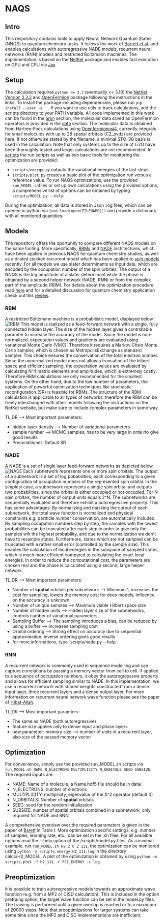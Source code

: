 # NAQS

## Intro

This respository contains tools to apply Neural Network Quantum States (NNQS) to quantum chemistry tasks. It follows the work of [Barrett et al.](https://arxiv.org/pdf/2109.12606.pdf) and enables calculations with autoregressive NADE models, recurrent neural networks (RNN) models and restricted Boltzmann machines. The implementation is based on the [NetKet](https://www.netket.org/) package and enables fast execution on GPU and CPU via [Jax](https://jax.readthedocs.io/en/latest/#).

## Setup

The calculation requires `python >= 3.7` (eventually <= 3.10) the [NetKet Version 3.3.2](https://netket.readthedocs.io/en/latest/docs/install.html) and [OpenFermion](https://quantumai.google/openfermion/install) package following the instructions in the links. To install the package including dependencies, please run `pip install --user -e .` . If you want to use utils to track calculations, add the scripts directory to your PATH variable. All code implemented in this work can be found in the [arnn](arnn/) section, the molecular data saved as OpenFermion operators is provided in the [data](data/) section. The molecular data is obtained from Hartree-Fock calculations using [Openfermionpsi4](https://github.com/quantumlib/OpenFermion-Psi4), currently integrals for small molecules with up to 28 spatial orbitals (C2_pvdz) are provided here. If not otherwise stated by the filename, a minimal STO-3G basis is used in the calculation. Note that only systems up to the size of Li2O have been thoroughly tested and larger calculations are not recommended. 
In [scripts](scripts/) the run scripts as well as two basic tools for monitoring the optimization are provided:
- `scripts/energy.py` outputs the variational energies of the last steps
- `scripts/plot.py` creates a basic plot of the optimization run versus a reference value. 
To run NAQS optimizations, use the provided `run_MODEL.sh`files or set up own calculations using the provided options, a comprehensive list of options can be obtained by typing `scripts/MODEL.py --help`.

During the optimization, all data is stored in Json .log files, which can be opened in python via `json.load(open(FILENAME)))` and provide a dictionary with all monitored quantities.

## Models 

The repository offers the oportunity to compare different NAQS models on the same footing. More specifically, [RBMs](https://www.nature.com/articles/s41467-020-15724-9.pdf?origin=ppub) and [NADE](https://arxiv.org/pdf/2109.12606.pdf) architectures, which have been applied in previous NAQS for quantum chemistry studies, as well as a dilated stacked recurrent model which has been applied to [spin models](https://journals.aps.org/prresearch/pdf/10.1103/PhysRevResearch.2.023358) recently. 
For all models we use slater determinants as input data, which are encoded by the occupation number of the spin orbitals. The output of a NNQS is the log amplitude of a slater determinant while the phase is obtained by a second helper network (NADE, RNN) or from the complex part of the amplitude (RBM). For details about the optimization procedure read [here](https://www.science.org/doi/abs/10.1126/science.aag2302?cookieSet=1) and for a detailed discussion for quantum chemistry application check out this [review](https://arxiv.org/pdf/2208.12590.pdf).

### RBM
A restricted Boltzmann machine is a probabilistic model, displayed below .
![RBM](/images/rbm.png) 
This model is realized as a feed-forward network with a single, fully connected hidden layer. The size of the hidden layer gives a controllable paramter to increase the accuracy of the model. Since the model is non-normalized, expectation values and gradients are evaluated using variational Monte Carlo (VMC). Therefore it requires a Markov Chain Monte Carlo sampler, which is chosen as MetropolisExchange as standard sampler. This choice ensures the conservation of the total electron number. Since the unnormalized model does not allow a truncation of the hilbert space and efficient sampling, the expectation values are evaluated by calculating N^4 matrix elements and amplitudes, which is extremely costly. Therefore RBM calculations are only recommended for the smallest systems. 
On the other hand, due to the low number of parameters, the application of powerful optimization techniques like stochastic reconfiguration (SR) is feasible for RBMs.
The structure of the RBM calculation is applicable to all types of networks, therefore the RBM can be freely interchanged with other models following the instructions on the NetKet website, but make sure to include complex parameters in some way. 

TL;DR --> Most important parameters:
- hidden layer density --> Number of variational parameters
- sample number --> MCMC samples, has to be very large in orde rto give good results
- Preconditioner: Default SR  

### NADE
A NADE is a set of single layer feed-forward networks as depicted below.
![NADE](images/NADE.png)
Each subnetwork represents one or more spin orbitals. The output of a subnetwork is a set of log pobabilities, each corresponding to a given configuration of occupation numbers of the represented spin orbital. In the simplest case, a subnetwork represents a single spin orbital and outputs two probabilities, since the orbital is either occupied or not occupied. For N spin orbitals, the number of output units equals 2^N. The subnetworks are sequentially evaluated and therefore exhibit a autoregressive property. This has some advantages: By normalizing and masking the output of each subnetwork, the total wave function is normalized and physical constraints,e.g. partticle number conservation, are automatically included. By sampling occupation numbers step by step, the samples with the lowest probabilities can be truncated after each step in order to give only the samples wih the highest probability, and due to the normalization we don't have to resample states. 
Furthermore, states which are not sampled can be truncated with a rather small error (controlled by the sample size). This enables the calculation of local energies in the subspace of sampled states, which is much more efficient compared to calculating the exact local energies. 
In order to reduce the computational cost, the parameters are chosen real and the phase is calculated using a second, large helper network.

TL;DR --> Most important parameters:
- Number of **spatial** orbitals per subnetwork --> Minimum 1, increases the cost for sampling, lowers the memory cost for deep models, influence on the accuracy is unknown
- Number of unique samples --> Maximum viable Hilbert space size
- Number of hidden units --> Hidden layer size of the subnetworks, controls number of variational parameters
- Sampling Buffer --> The sampling introduces a bias, can be reduced by using a buffer --> increases sampling cost
- Orbital ordering --> Strong effect on accuracy due to sequential approximation, inverse ordering gives good results
- for more informations, type `scripts/nade.py --help

### RNN
A recurrent network is commonly used in sequence modelling and can capture correlations by passing a memory vector from cell to cell. If applied to a sequence of occupation numbers, it obey the autoregresssive property and allows for efficient sampling similar to NADE. In this implementation, we use a recurrent netowrk with shared weights constructed from a dense input layer, three recurrent layers and a dense output layer. For more information on recurrent neural network wave function please see the paper of [Hibat-Allah](https://journals.aps.org/prresearch/pdf/10.1103/PhysRevResearch.2.023358). 

TL;DR --> Most important paramters:
- The same as NADE (both autoregressive)
- feature size applies only to dense input and phase layers
- new parameter: memory size --> number of units in a recurrent layer, also size of the passed memory vector

## Optimization

For convenience, simply use the provided run_MODEL.sh scripts via `run_MODEL.sh NAME N_ELECTRONS MULTIPLICITY N_ORBITALS SEED SUBSIZE`. The required inputs are:
- NAME: Name of a molecule, a Name.hdf5 file should be in data/
- N_ELECTRONS: number of electrons
- MULTIPLICITY: multiplicity, eigenvalue of the S^2 operator (default 0)
- N_ORBITALS: Number of **spatial** orbitals
- SEED: seed for the random initialization
- SUBSIZE: number of spatial orbitals combined in a subnetwork, only required for NADE and RNN

A comprehensive overview over the required parameters is given in the paper of [Barett](https://arxiv.org/pdf/2109.12606.pdf) in Table I.
More optimization specific settings, e.g. number of samples, learning rate, etc.,  can be set in the .sh files. For all avaialble options read the --help option of the /scripts/model.py files. 
As a minimal example, run `run_MODEL.sh H2 2 0 2 111`, the optimization can be monitored using `python -m scripts.energy H2_111.log` in the directory calcs/H2_MODEL. A plot of the optimization is obtained by using `python -m scripts.plot -f H2_111 -r FCI_ENERGY -s log`.

## Preoptimization
It is possible to train autoregressive models towards an approximate wave function (e.g. from a MP2 or CISD calculation). This is included in the option pretraing option, the target wave function can be set in the model.py files. The training is performed until a given overlap is reached or to a maximum of 20000 steps. Note that preoptimizations for larger systems can take some time since the MP2 and CISD implementations are inefficient.



